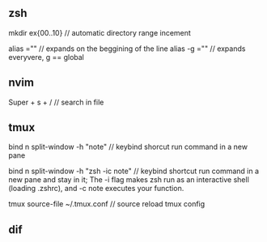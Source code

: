 ## zsh
mkdir ex{00..10} // automatic directory range incement

alias <name>="<value>" // expands on the beggining of the line
alias -g <name>="<value>" // expands everyvere, g == global

## nvim
Super + s + / // search in file

## tmux
bind n split-window -h "note" // keybind shorcut run command in a new pane

bind n split-window -h "zsh -ic note" // keybind shortcut run command in a new pane and stay in it; The -i flag makes zsh run as an interactive shell (loading .zshrc), and -c note executes your function.

tmux source-file ~/.tmux.conf // source reload tmux config

## dif
